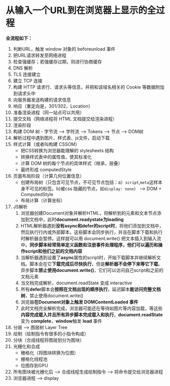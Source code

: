 
# 从输入一个URL到在浏览器上显示的全过程

<motto></motto>

**全流程如下：**

1. 判断URL，触发 window 对象的 beforeunload 事件
2. 把URL请求转发至网络进程
3. 检查强缓存；若强缓存过期，则进行协商缓存
4. DNS 解析
5. TLS 连接建立
6. 建立 TCP 连接
7. 构建 HTTP 请求行、请求头等信息，并把和该域名相关的 Cookie 等数据附加到请求头中
8. 向服务器发送构建的请求信息
9. 响应（重定向是，301/302，Location）
10. 准备渲染进程（同一站点可以共用）
11. 提交文档（网络进程将 HTML 文档提交给渲染进程）
12. 渲染阶段
   1. 构建 DOM 树
     - 字节流 —> 字符流 —> Tokens —> 节点 —> DOM树
   2. 解析过程中遇到图片、样式表、js文件，启动下载
   3. 样式计算（或者叫构建 CSSOM）
      - 把CSS转换为浏览器能理解的 stylesheets 结构
      - 转换样式表中的属性值，使其标准化
      - 计算 DOM 树的每个节点的具体样式（继承，层叠）
      - 最终形成 computedStyle
   4. 页面布局阶段（计算几何位置信息）
      - 创建布局树（只包含可见节点，不可见节点包括：a）`script`,`meta`这样本身不可见的标签。b)被css 隐藏的节点，如`display: none`） —> DOM + ComputedStyle
      - 布局计算（计算坐标）
   5. JS解析
      1. 浏览器创建Document对象并解析HTML，将解析到的元素和文本节点添加到文档中，此时**document.readystate为loading**
      2. HTML解析器遇到**没有async和defer的script时**，将他们添加到文档中，然后执行行内或外部脚本。这些脚本会同步执行，并且在脚本下载和执行时解析器会暂停。这样就可以用 document.write() 把文本插入到输入流中。**同步脚本经常简单定义函数和注册事件处理程序，他们可以遍历和操作script和他们之前的文档内容**
      3. 当解析器遇到设置了**async**属性的script时，开始下载脚本并继续解析文档。脚本会在它**下载完成后尽快执行**，但是**解析器不会停下来等它下载**。异步脚本**禁止使用document.write()**，它们可以访问自己script和之前的文档元素
      4. 当文档完成解析，document.readState 变成 interactive
      5. 所有**defer**脚本会**按照在文档出现的顺序执行**，延迟脚本**能访问完整文档树**，禁止使用document.write()
      6. 浏览器**在Document对象上触发 DOMContentLoaded 事件**
      7. 此时文档完全解析完成，浏览器可能还在等待如图片等内容加载，等这些**内容完成载入并且所有异步脚本完成载入和执行**，**document.readState** 变为 **complete**，**window**触发 **load** 事件
   6. 分层 —> 图层树 Layer Tree
   7. 绘制（绘制指令有很多的小指令构成）
   8. 分块（合成线程将图层划分为图块）
   9. 光栅化和合成
      - 栅格化（将图块转换为位图）
      - 栅格化线程池
      - 位图存到GPU
   10. 所有图块被光栅化后 —> 合成线程生成绘制指令 —> 将命令提交给浏览器进程
   11. 浏览器进程 —> display



